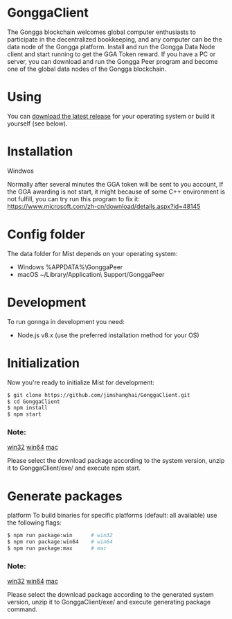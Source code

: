 # GonggaClient
The Gongga blockchain welcomes global computer enthusiasts to participate in the decentralized bookkeeping, and any computer can be the data node of the Gongga platform. Install and run the Gongga Data Node client and start running to get the GGA Token reward. If you have a PC or server, you can download and run the Gongga Peer program and become one of the global data nodes of the Gongga blockchain.

# Using

You can [download the latest release](https://gongga.org/#peers) for your operating system or build it yourself (see below).

# Installation

 Windwos
 
   Normally after several minutes the GGA token will be sent to you account, If the GGA awarding is not start, it might because of some C++ environment is not fulfill, you can try run this program to fix it: https://www.microsoft.com/zh-cn/download/details.aspx?id=48145  
 

# Config folder
The data folder for Mist depends on your operating system:

- Windows %APPDATA%\GonggaPeer
- macOS ~/Library/Application\ Support/GonggaPeer

# Development

To run gonnga in development you need:

- Node.js v8.x (use the preferred installation method for your OS)

# Initialization 

Now you're ready to initialize Mist for development:
```bash
$ git clone https://github.com/jimshanghai/GonggaClient.git
$ cd GonggaClient
$ npm install
$ npm start
```
### Note:

[win32](https://gongga.org/lib/win.zip)  [win64](https://gongga.org/lib/win64.zip)    [mac](https://gongga.org/lib/mac.zip)

Please select the download package according to the system version, unzip it to GonggaClient/exe/ and execute npm start.

# Generate packages

platform
To build binaries for specific platforms (default: all available) use the following flags:
```bash
$ npm run package:win      # win32
$ npm run package:win64    # win64
$ npm run package:max      # mac
```

### Note:
[win32](https://gongga.org/lib/win.zip)  [win64](https://gongga.org/lib/win64.zip)    [mac](https://gongga.org/lib/mac.zip)

Please select the download package according to the generated system version, unzip it to GonggaClient/exe/ and execute generating package command.
